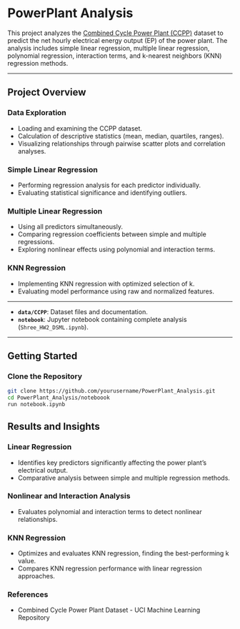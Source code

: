 # PowerPlant Analysis

This project analyzes the [Combined Cycle Power Plant (CCPP)](https://archive.ics.uci.edu/ml/datasets/Combined+Cycle+Power+Plant) dataset to predict the net hourly electrical energy output (EP) of the power plant. The analysis includes simple linear regression, multiple linear regression, polynomial regression, interaction terms, and k-nearest neighbors (KNN) regression methods.

---

## Project Overview

### Data Exploration

- Loading and examining the CCPP dataset.
- Calculation of descriptive statistics (mean, median, quartiles, ranges).
- Visualizing relationships through pairwise scatter plots and correlation analyses.

### Simple Linear Regression

- Performing regression analysis for each predictor individually.
- Evaluating statistical significance and identifying outliers.

### Multiple Linear Regression

- Using all predictors simultaneously.
- Comparing regression coefficients between simple and multiple regressions.
- Exploring nonlinear effects using polynomial and interaction terms.

### KNN Regression

- Implementing KNN regression with optimized selection of k.
- Evaluating model performance using raw and normalized features.

---


- **`data/CCPP`**: Dataset files and documentation.
- **`notebook`**: Jupyter notebook containing complete analysis (`Shree_HW2_DSML.ipynb`).

---

## Getting Started

### Clone the Repository
```bash
git clone https://github.com/yourusername/PowerPlant_Analysis.git
cd PowerPlant_Analysis/noteboook
run notebook.ipynb
```

## Results and Insights

### Linear Regression
- Identifies key predictors significantly affecting the power plant’s electrical output.
- Comparative analysis between simple and multiple regression methods.

### Nonlinear and Interaction Analysis
- Evaluates polynomial and interaction terms to detect nonlinear relationships.

### KNN Regression
- Optimizes and evaluates KNN regression, finding the best-performing k value.
- Compares KNN regression performance with linear regression approaches.


### References
- Combined Cycle Power Plant Dataset - UCI Machine Learning Repository




